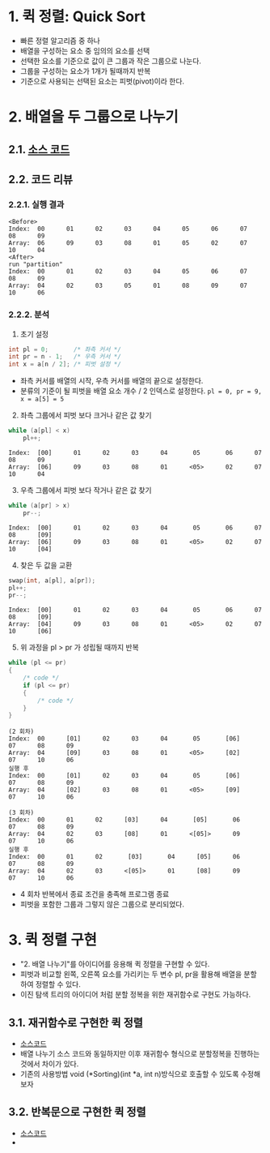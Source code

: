 # 1. 퀵 정렬: Quick Sort
- 빠른 정렬 알고리즘 중 하나
- 배열을 구성하는 요소 중 임의의 요소를 선택 
- 선택한 요소를 기준으로 값이 큰 그룹과 작은 그룹으로 나눈다.
- 그룹을 구성하는 요소가 1개가 될때까지 반복
- 기준으로 사용되는 선택된 요소는 피벗(pivot)이라 한다.

# 2. 배열을 두 그룹으로 나누기
## 2.1. [소스 코드](../../../source/DSNA/Sorting/includeSorting.c#L373)

## 2.2. 코드 리뷰
### 2.2.1. 실행 결과
```
<Before> 
Index:  00      01      02      03      04      05      06      07      08      09
Array:  06      09      03      08      01      05      02      07      10      04
<After> 
run "partition"
Index:  00      01      02      03      04      05      06      07      08      09
Array:  04      02      03      05      01      08      09      07      10      06

```
### 2.2.2. 분석
1. 초기 설정
```c
int pl = 0;       /* 좌측 커서 */
int pr = n - 1;   /* 우측 커서 */
int x = a[n / 2]; /* 피벗 설정 */
```
- 좌측 커서를 배열의 시작, 우측 커서를 배열의 끝으로 설정한다. 
- 분류의 기준이 될 피벗을 배열 요소 개수 / 2 인덱스로 설정한다.
```pl = 0, pr = 9, x = a[5] = 5```

2. 좌측 그룹에서 피벗 보다 크거나 같은 값 찾기
```c
while (a[pl] < x)
    pl++;
```
```
Index:  [00]      01      02      03      04       05       06      07      08      09
Array:  [06]      09      03      08      01      <05>      02      07      10      04
```
3. 우측 그룹에서 피벗 보다 작거나 같은 값 찾기
```c
while (a[pr] > x)
    pr--;
```
```
Index:  [00]      01      02      03      04       05       06      07      08      [09]
Array:  [06]      09      03      08      01      <05>      02      07      10      [04]
```
4. 찾은 두 값을 교환
```c
swap(int, a[pl], a[pr]);
pl++;
pr--;
```
```
Index:  [00]      01      02      03      04       05       06      07      08      [09]
Array:  [04]      09      03      08      01      <05>      02      07      10      [06]
```
5. 위 과정을 pl > pr 가 성립될 때까지 반복
```c
while (pl <= pr)
{
    /* code */
    if (pl <= pr)
    {
        /* code */
    }
}
```
```
(2 회차)
Index:  00      [01]      02      03      04       05       [06]      07      08      09
Array:  04      [09]      03      08      01      <05>      [02]      07      10      06
실행 후
Index:  00      [01]      02      03      04       05       [06]      07      08      09
Array:  04      [02]      03      08      01      <05>      [09]      07      10      06
```
```
(3 회차)
Index:  00      01      02      [03]      04       [05]       06      07      08      09
Array:  04      02      03      [08]      01      <[05]>      09      07      10      06
실행 후
Index:  00      01      02       [03]       04      [05]      06      07      08      09
Array:  04      02      03      <[05]>      01      [08]      09      07      10      06
```
- 4 회차 반복에서 종료 조건을 충족해 프로그램 종료
- 피벗을 포함한 그룹과 그렇지 않은 그룹으로 분리되었다.

# 3. 퀵 정렬 구현
- "2. 배열 나누기"를 아이디어를 응용해 퀵 정렬을 구현할 수 있다.
- 피벗과 비교할 왼쪽, 오른쪽 요소를 가리키는 두 변수 pl, pr을 활용해 배열을 분할하여 정렬할 수 있다.
- 이진 탐색 트리의 아이디어 처럼 분할 정복을 위한 재귀함수로 구현도 가능하다.

## 3.1. 재귀함수로 구현한 퀵 정렬
- [소스코드](../../../source/DSNA/Sorting/includeSorting.c#L398)
- 배열 나누기 소스 코드와 동일하지만 이후 재귀함수 형식으로 분할정복을 진행하는 것에서 차이가 있다.
- 기존의 사용방법 void (*Sorting)(int *a, int n)방식으로 호출할 수 있도록 수정해 보자
## 3.2. 반복문으로 구현한 퀵 정렬
- [소스코드](../../../source/DSNA/Sorting/includeSorting.c#L425)
- 